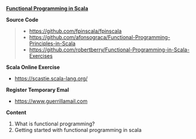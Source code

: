 
**[Functional Programming in Scala](https://www.manning.com/books/functional-programming-in-scala)**

**Source Code**
> - https://github.com/fpinscala/fpinscala
> - https://github.com/afonsograca/Functional-Programming-Principles-in-Scala
> - https://github.com/robertberry/Functional-Programming-in-Scala-Exercises



**Scala Online Exercise**
- https://scastie.scala-lang.org/


**Register Temporary Emal**
- https://www.guerrillamail.com

**Content**

1. What is functional programming?
1. Getting started with functional programming in scala
